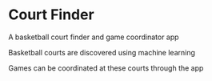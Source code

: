 # Court Finder
A basketball court finder and game coordinator app

Basketball courts are discovered using machine learning

Games can be coordinated at these courts through the app

